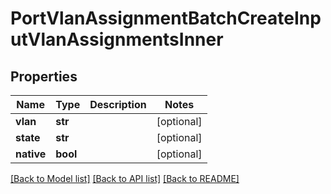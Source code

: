 # PortVlanAssignmentBatchCreateInputVlanAssignmentsInner


## Properties
Name | Type | Description | Notes
------------ | ------------- | ------------- | -------------
**vlan** | **str** |  | [optional] 
**state** | **str** |  | [optional] 
**native** | **bool** |  | [optional] 

[[Back to Model list]](../README.md#documentation-for-models) [[Back to API list]](../README.md#documentation-for-api-endpoints) [[Back to README]](../README.md)


